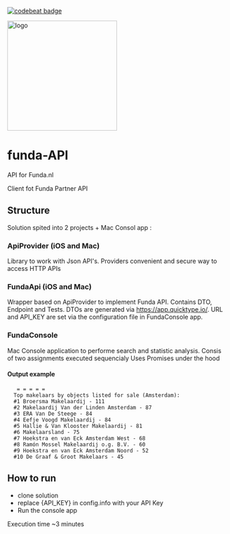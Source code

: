 [![codebeat badge](https://codebeat.co/badges/fc671989-7aeb-4b3b-a5fb-9d918fcd0e54)](https://codebeat.co/projects/github-com-descorp-funda-api-master)

<img src="https://assets.fstatic.nl/master_2282/assets/components/logo/fundawonen-logo.svg" alt="logo" width="250"/>

# funda-API
API for Funda.nl

Client fot Funda Partner API

## Structure

Solution spited into 2 projects + Mac Consol app :

### ApiProvider (iOS and Mac)
Library to work with Json API's. Providers convenient and secure way to access HTTP APIs

### FundaApi (iOS and Mac)
Wrapper based on ApiProvider to implement Funda API. 
Contains DTO, Endpoint and Tests. 
DTOs are generated via https://app.quicktype.io/. 
URL and API_KEY are set via the configuration file in FundaConsole app.

### FundaConsole
Mac Console application to performe search and statistic analysis.
Consis of two assignments executed sequencialy
Uses Promises under the hood

#### Output example
      
       = = = = = 
      Top makelaars by objects listed for sale (Amsterdam):
      #1 Broersma Makelaardij - 111
      #2 Makelaardij Van der Linden Amsterdam - 87
      #3 ERA Van De Steege - 84
      #4 Eefje Voogd Makelaardij - 84
      #5 Hallie & Van Klooster Makelaardij - 81
      #6 Makelaarsland - 75
      #7 Hoekstra en van Eck Amsterdam West - 68
      #8 Ramón Mossel Makelaardij o.g. B.V. - 60
      #9 Hoekstra en van Eck Amsterdam Noord - 52
      #10 De Graaf & Groot Makelaars - 45

## How to run

* clone solution
* replace {API_KEY} in config.info with your API Key
* Run the console app

Execution time ~3 minutes
